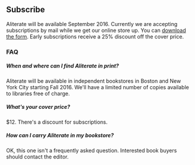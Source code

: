 ## Subscribe

Aliterate will be available September 2016. Currently we are accepting subscriptions by mail while we get our online store up. You can [download the form](order_form.pdf). Early subscriptions receive a 25% discount off the cover price.

### FAQ

##### When and where can I find Aliterate in print?
Aliterate will be available in independent bookstores in Boston and New York City starting Fall 2016. We'll have a limited number of copies available to libraries free of charge.

##### What's your cover price?
$12. There's a discount for subscriptions.

##### How can I carry Aliterate in my bookstore?
OK, this one isn't a frequently asked question. Interested book buyers should contact the editor.
